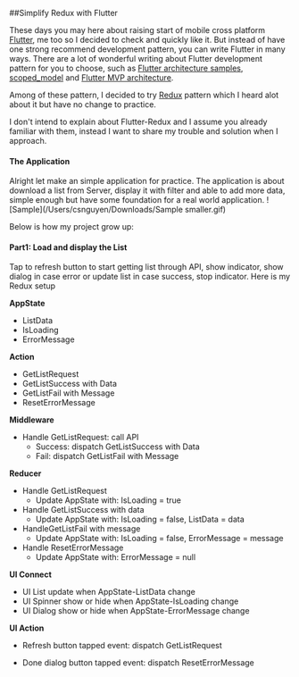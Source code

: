 ##Simplify Redux with Flutter

These days you may here about raising start of mobile cross platform [Flutter](https://flutter.io), me too so I decided to check  and quickly like it. But instead of have one strong recommend development pattern, you can write Flutter in many ways. There are a lot of wonderful writing about Flutter development pattern for you to choose, such as [Flutter architecture samples](https://github.com/brianegan/flutter_architecture_samples), [scoped_model](https://pub.dartlang.org/packages/scoped_model) and [Flutter MVP architecture](https://medium.com/@develodroid/flutter-iv-mvp-architecture-e4a979d9f47e). 

Among of these pattern, I decided to try [Redux](https://pub.dartlang.org/packages/redux) pattern which I heard alot about it but have no change to practice. 

I don't intend to explain about Flutter-Redux and I assume you already familiar with them, instead I want to share my trouble and solution when I approach.

#### The Application

Alright let make an simple application for practice. The application is about download a list from Server, display it with filter and able to add more data, simple enough but have some foundation for a real world application. 
![Sample](/Users/csnguyen/Downloads/Sample smaller.gif)

Below is how my project grow up:

#### Part1: Load and display the List

Tap to refresh button to start getting list through API, show indicator, show dialog in case error or update list in case success, stop indicator. Here is my Redux setup

**AppState**

* ListData
* IsLoading
* ErrorMessage

**Action**

* GetListRequest
* GetListSuccess with Data
* GetListFail with Message
* ResetErrorMessage

**Middleware**

* Handle GetListRequest: call API
  * Success: dispatch GetListSuccess with Data
  * Fail: dispatch GetListFail with Message

**Reducer**

- Handle GetListRequest
  - Update AppState with: IsLoading = true
- Handle GetListSuccess with data
  - Update AppState with: IsLoading = false, ListData = data
- HandleGetListFail with message
  - Update AppState with: IsLoading = false, ErrorMessage = message
- Handle ResetErrorMessage
  - Update AppState with: ErrorMessage = null

**UI Connect**

* UI List update when AppState-ListData change
* UI Spinner show or hide when AppState-IsLoading change
* UI Dialog show or hide when AppState-ErrorMessage change


**UI Action**

* Refresh button tapped event: dispatch GetListRequest
* Done dialog button tapped event: dispatch ResetErrorMessage

  ​

